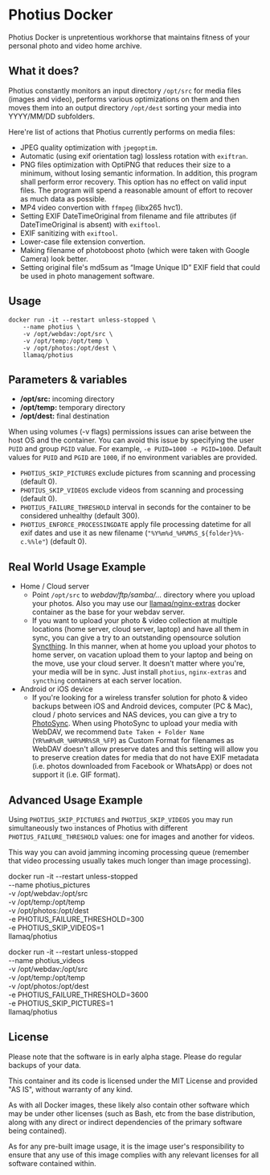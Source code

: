 # Photius Docker

Photius Docker is unpretentious workhorse that maintains fitness of your personal photo and video home archive.

## What it does?

Photius constantly monitors an input directory `/opt/src` for media files (images and video), performs various optimizations on them and then moves them into an output directory `/opt/dest` sorting your media into YYYY/MM/DD subfolders.

Here're list of actions that Photius currently performs on media files:

- JPEG quality optimization with `jpegoptim`.
- Automatic (using exif orientation tag) lossless rotation with `exiftran`.
- PNG files optimization with OptiPNG that reduces their size to a minimum, without losing semantic information. In addition, this program shall perform error recovery. This option has no effect on valid input files. The  program will spend a reasonable amount of effort to recover as much data as possible.
- MP4 video convertion with `ffmpeg` (libx265 hvc1).
- Setting EXIF DateTimeOriginal from filename and file attributes (if DateTimeOriginal is absent) with `exiftool`.
- EXIF sanitizing with `exiftool`.
- Lower-case file extension convertion.
- Making filename of photoboost photo (which were taken with Google Camera) look better.
- Setting original file's md5sum as “Image Unique ID” EXIF field that could be used in photo management software.

## Usage

```
docker run -it --restart unless-stopped \
    --name photius \
    -v /opt/webdav:/opt/src \
    -v /opt/temp:/opt/temp \
    -v /opt/photos:/opt/dest \
    llamaq/photius

```

## Parameters & variables

- **/opt/src:** incoming directory
- **/opt/temp:** temporary directory
- **/opt/dest:** final destination

When using volumes (-v flags) permissions issues can arise between the host OS and the container. You can avoid this issue by specifying the user `PUID` and group `PGID` value. For example, `-e PUID=1000 -e PGID=1000`. Default values for `PUID` and `PGID` are `1000`, if no environment variables are provided.

- `PHOTIUS_SKIP_PICTURES` exclude pictures from scanning and processing (default 0).
- `PHOTIUS_SKIP_VIDEOS` exclude videos from scanning and processing (default 0).
- `PHOTIUS_FAILURE_THRESHOLD` interval in seconds for the container to be considered unhealthy (default 300).
- `PHOTIUS_ENFORCE_PROCESSINGDATE` apply file processing datetime for all exif dates and use it as new filename (`"%Y%m%d_%H%M%S_${folder}%%-c.%%le"`) (default 0).

## Real World Usage Example

- Home / Cloud server
  - Point `/opt/src` to *webdav/ftp/samba/...* directory where you upload your photos. Also you may use our [llamaq/nginx-extras](https://hub.docker.com/r/llamaq/nginx-extras) docker container as the base for your webdav server.
  - If you want to upload your photo & video collection at multiple locations (home server, cloud server, laptop) and have all them in sync, you can give a try to an outstanding opensource solution [Syncthing](https://syncthing.net/). In this manner, when at home you upload your photos to home server, on vacation upload them to your laptop and being on the move, use your cloud server. It doesn't matter where you're, your media will be in sync. Just install `photius`, `nginx-extras` and `syncthing` containers at each server location.
- Android or iOS device
  - If you're looking for a wireless transfer solution for photo & video backups between iOS and Android devices, computer (PC & Mac), cloud / photo services and NAS devices, you can give a try to [PhotoSync](https://www.photosync-app.com). When using PhotoSync to upload your media with WebDAV, we recommend `Date Taken + Folder Name` (`YR%mR%dR_%HR%MR%SR_%FP`) as Custom Format for filenames as WebDAV doesn't allow preserve dates and this setting will allow you to preserve creation dates for media that do not have EXIF metadata (i.e. photos downloaded from Facebook or WhatsApp) or does not support it (i.e. GIF format).

## Advanced Usage Example

Using `PHOTIUS_SKIP_PICTURES` and `PHOTIUS_SKIP_VIDEOS` you may run simultaneously
two instances of Photius with different `PHOTIUS_FAILURE_THRESHOLD` values:
one for images and another for videos.

This way you can avoid jamming incoming processing queue (remember that video
processing usually takes much longer than image processing).

docker run -it --restart unless-stopped \
    --name photius_pictures \
    -v /opt/webdav:/opt/src \
    -v /opt/temp:/opt/temp \
    -v /opt/photos:/opt/dest \
    -e PHOTIUS_FAILURE_THRESHOLD=300 \
    -e PHOTIUS_SKIP_VIDEOS=1 \
    llamaq/photius

docker run -it --restart unless-stopped \
    --name photius_videos \
    -v /opt/webdav:/opt/src \
    -v /opt/temp:/opt/temp \
    -v /opt/photos:/opt/dest \
    -e PHOTIUS_FAILURE_THRESHOLD=3600 \
    -e PHOTIUS_SKIP_PICTURES=1 \
    llamaq/photius

## License

Please note that the software is in early alpha stage. Please do regular backups of your data.

This container and its code is licensed under the MIT License and provided "AS IS", without warranty of any kind.

As with all Docker images, these likely also contain other software which may be under other licenses (such as Bash, etc from the base distribution, along with any direct or indirect dependencies of the primary software being contained).

As for any pre-built image usage, it is the image user's responsibility to ensure that any use of this image complies with any relevant licenses for all software contained within.
